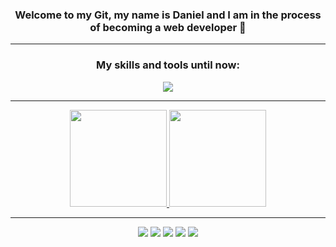 ### <div align="center">Welcome to my Git, my name is Daniel and I am in the process of becoming a web developer 🐢<hr>


<div align="center">
<h3><strong>My skills and tools until now:</strong></h3>
<a href="#">
<img src ="https://skillicons.dev/icons?i=html,css,js,react,styledcomponents,visualstudio,git"
</a>
</div>
<hr>

<div align="center">
<a href="https://github.com/jocad7">
<img height="155px" src="https://github-readme-stats.vercel.app/api?username=jocad7&show_icons=true&theme=tokyonight&include_all_commits=true&count_private=true&hide_border=true"/>
<img height="155px" src="https://github-readme-stats.vercel.app/api/top-langs/?username=jocad7&layout=compact&theme=tokyonight&hide_border=true"/>  
</div> 
<hr>  
<div align="center"> 
<a href="https://www.reddit.com/user/Jacod7" target="_blank"><img src="https://img.shields.io/badge/Reddit-%23FF4500.svg?style=for-the-badge&logo=Reddit&logoColor=white" target="_blank"></a>
<a href="https://www.instagram.com/valiantd7/" target="_blank"><img src="https://img.shields.io/badge/-Instagram-%23E4405F?style=for-the-badge&logo=instagram&logoColor=purple" target="_blank"></a>
<a href="https://twitter.com/Stoic_Cstllo" target="_blank"><img src="https://img.shields.io/badge/Twitter-1DA1F2?style=for-the-badge&logo=twitter&logoColor=gray"target=_blank"></a>
<a href="https://www.freecodecamp.org/JoseDanielC" target="_blank"><img src="https://img.shields.io/badge/Freecodecamp-%23123.svg?&style=for-the-badge&logo=freecodecamp&logoColor=white"></a>
<a href="https://www.linkedin.com/in/j-daniel-castillo-38537122a" target="_blank"><img src="https://img.shields.io/badge/LinkedIn-0077B5?style=for-the-badge&logo=linkedin&logoColor=white" target="_blank"></a>
</div>



    
